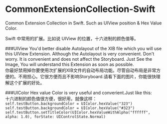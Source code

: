 CommonExtensionCollection-Swift
===============================


Common Extension Collection in Swift. Such as UIView position &amp; Hex Value Color.

Swift 中常用的扩展。比如说 UIView 的位置，十六进制的颜色值等。       



###UIView
You'd better disable Autolayout of the XIB file which you will use this UIView Extension. Although the Autolayout is very convenient. Don't worry. It is convenient and does not affect the Storyboard. Just See the Image, You will understand this Extension as soon as possible.    
你最好禁用掉你要使用次扩展的XIB文件的自动布局功能。尽管自动布局是非常方便的。不用担心。它很方便而且不影响Storyboard.请看下面的图片，你能很快理解这个扩展的好处。








###UIColor
Hex value Color is very useful and converient.Just like this:    
十六进制的颜色值很方便，很好用，就像这样：   
`self.testButton.backgroundColor = UIColor.hexValue("323")`       
`self.testButton.backgroundColor = UIColor.hexValue("#323")`      
`self.testButton.setTitleColor(UIColor.hexValueWithAlpha("ffffff", alpha: 1.0), forState: UIControlState.Normal)`    